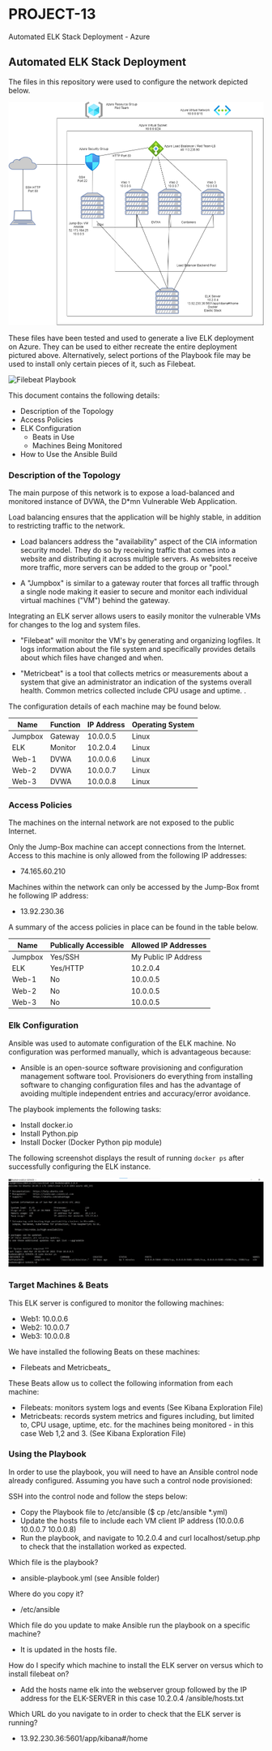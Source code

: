 # PROJECT-13
Automated ELK Stack Deployment - Azure

## Automated ELK Stack Deployment

The files in this repository were used to configure the network depicted below.

![Diagram of Azure Virtual Network](Diagrams/NetDiagram.png)

These files have been tested and used to generate a live ELK deployment on Azure. They can be used to either recreate the entire deployment pictured above. Alternatively, select portions of the Playbook file may be used to install only certain pieces of it, such as Filebeat.

  ![Filebeat Playbook](Ansible/filebeat-playbook.yml)

This document contains the following details:
- Description of the Topology
- Access Policies
- ELK Configuration
  - Beats in Use
  - Machines Being Monitored
- How to Use the Ansible Build


### Description of the Topology

The main purpose of this network is to expose a load-balanced and monitored instance of DVWA, the D*mn Vulnerable Web Application.

Load balancing ensures that the application will be highly stable, in addition to restricting traffic to the network.

- Load balancers address the "availability" aspect of the CIA information security model. They do so by receiving traffic that comes into a website and distributing  it across multiple servers. As websites receive more traffic, more servers can be added to the group or "pool."

- A "Jumpbox" is similar to a gateway router that forces all traffic through a single node making it easier to secure and monitor each individual virtual machines ("VM") behind the gateway.

Integrating an ELK server allows users to easily monitor the vulnerable VMs for changes to the log and system files.

- "Filebeat" will monitor the VM's by generating and organizing logfiles. It logs information about the file system and specifically provides details about which files have changed and when.

-  "Metricbeat" is a tool that collects metrics or measurements about a system that give an administrator an indication of the systems overall health. Common metrics collected include CPU usage and uptime. .

The configuration details of each machine may be found below.


| Name    | Function | IP Address | Operating System  |
|---------|----------|------------|-------------------|
| Jumpbox | Gateway  | 10.0.0.5   | Linux             |
| ELK     | Monitor  | 10.2.0.4   | Linux             |
| Web-1   | DVWA     | 10.0.0.6   | Linux             |
| Web-2   | DVWA     | 10.0.0.7   | Linux             |
| Web-3   | DVWA     | 10.0.0.8   | Linux             |

### Access Policies

The machines on the internal network are not exposed to the public Internet.

Only the Jump-Box machine can accept connections from the Internet. Access to this machine is only allowed from the following IP addresses:

 - 74.165.60.210

Machines within the network can only be accessed by the Jump-Box fromt he following IP address:

-  13.92.230.36

A summary of the access policies in place can be found in the table below.

| Name    | Publically Accessible | Allowed IP Addresses  |
|---------|-----------------------|-----------------------|
| Jumpbox | Yes/SSH               | My Public IP Address  |
| ELK     | Yes/HTTP              | 10.2.0.4              |
| Web-1   | No                    | 10.0.0.5              |
| Web-2   | No                    | 10.0.0.5              |
| Web-3   | No                    | 10.0.0.5              |

### Elk Configuration

Ansible was used to automate configuration of the ELK machine. No configuration was performed manually, which is advantageous because:

- Ansible is an open-source software provisioning and configuration management software tool. Provisioners do everything from installing software to changing configuration files and has the advantage of avoiding multiple independent entries and accuracy/error avoidance.

The playbook implements the following tasks:

- Install docker.io
- Install Python.pip
- Install Docker (Docker Python pip module)

The following screenshot displays the result of running `docker ps` after successfully configuring the ELK instance.

![Screenshot of "docker ps" output - Successful configuration of ELK](Linux/Screenshot.png)

### Target Machines & Beats
This ELK server is configured to monitor the following machines:

- Web1: 10.0.0.6
- Web2: 10.0.0.7
- Web3: 10.0.0.8

We have installed the following Beats on these machines:
- Filebeats and Metricbeats_

These Beats allow us to collect the following information from each machine:

- Filebeats: monitors system logs and events (See Kibana Exploration File)
- Metricbeats: records system metrics and figures including, but limited to, CPU usage, uptime, etc. for the machines being monitored - in this case Web 1,2 and 3. (See Kibana Exploration File)

### Using the Playbook
In order to use the playbook, you will need to have an Ansible control node already configured. Assuming you have such a control node provisioned:

SSH into the control node and follow the steps below:
- Copy the Playbook file to /etc/ansible ($ cp /etc/ansible *.yml)
- Update the hosts file to include each VM client IP address (10.0.0.6 10.0.0.7 10.0.0.8)
- Run the playbook, and navigate to 10.2.0.4 and curl localhost/setup.php to check that the installation worked as expected.

Which file is the playbook?

- ansible-playbook.yml (see Ansible folder)

Where do you copy it?

- /etc/ansible

Which file do you update to make Ansible run the playbook on a specific machine?

- It is updated in the hosts file.

How do I specify which machine to install the ELK server on versus which to install filebeat on?

- Add the hosts name elk into the webserver group followed by the IP address for the ELK-SERVER in this case 10.2.0.4 /ansible/hosts.txt

Which URL do you navigate to in order to check that the ELK server is running?

- 13.92.230.36:5601/app/kibana#/home
